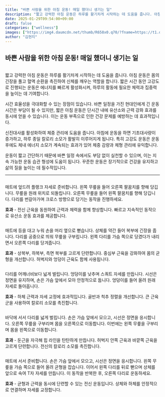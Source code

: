 ```yaml
---
title: "바쁜 사람을 위한 아침 운동! 매일 했더니 생기는 일"
description: "짧고 강력한 아침 운동은 하루를 활기차게 시작하는 데 도움을 줍니다. 아침 운동은 몸의 긴장을 풀고 혈액 순환을 촉진하여 신체를 깨우는 역할을 합니다. 짧은 시간 동안 고강도로 진행되는 운동은 에너지를 빠르게 활성화시켜, 하루의 활동에 필요한 체력과 집중력을 높이는 데"
date: 2025-01-29T09:54:00+09:00
draft: false
categories: ["wellness"]
images: ["https://img4.daumcdn.net/thumb/R658x0.q70/?fname=https://t1.daumcdn.net/news/202501/25/tenbody/20250125073020404ykiq.jpg", "https://t1.daumcdn.net/news/202501/25/tenbody/20250125073020693seyy.gif", "https://t1.daumcdn.net/news/202501/25/tenbody/20250125073020935eqwv.gif", "https://t1.daumcdn.net/news/202501/25/tenbody/20250125073021186qcae.gif", "https://t1.daumcdn.net/news/202501/25/tenbody/20250125073021447lqyv.gif"]
author: "김현지"
---
```


<h2 >바쁜 사람을 위한 아침 운동! 매일 했더니 생기는 일</h2> <figure ><img src="https://img4.daumcdn.net/thumb/R658x0.q70/?fname=https://t1.daumcdn.net/news/202501/25/tenbody/20250125073020404ykiq.jpg" alt=""/></figure> <p>짧고 강력한 아침 운동은 하루를 활기차게 시작하는 데 도움을 줍니다. 아침 운동은 몸의 긴장을 풀고 혈액 순환을 촉진하여 신체를 깨우는 역할을 합니다. 짧은 시간 동안 고강도로 진행되는 운동은 에너지를 빠르게 활성화시켜, 하루의 활동에 필요한 체력과 집중력을 높이는 데 기여합니다.</p> <p>시간 효율성을 극대화할 수 있는 장점이 있습니다. 바쁜 일정을 가진 현대인에게 긴 운동 시간은 부담이 될 수 있지만, 짧은 아침 운동은 단시간 내에 유산소와 근력 강화 효과를 동시에 얻을 수 있습니다. 이는 운동 부족으로 인한 건강 문제를 예방하는 데 효과적입니다.</p> <p>신진대사를 활성화하여 체중 관리에 도움을 줍니다. 아침에 운동을 하면 기초대사량이 증가하고, 하루 종일 칼로리 소모가 활발히 이루어지게 됩니다. 특히 고강도 운동은 운동 후에도 체내 에너지 소모가 계속되는 효과가 있어 체중 감량과 체형 관리에 유익합니다.</p> <p>운동이 짧고 간단하기 때문에 바쁜 일정 속에서도 부담 없이 실천할 수 있으며, 이는 지속 가능한 운동 습관 형성에 도움이 됩니다. 꾸준한 운동은 장기적으로 건강을 유지하고 삶의 질을 높이는 데 필수적입니다.</p> <hr /> <figure ><img src="https://t1.daumcdn.net/news/202501/25/tenbody/20250125073020693seyy.gif" alt=""/></figure> <p>매트에 엎드려 플랭크 자세로 준비합니다. 왼쪽 무릎을 들어 오른쪽 팔꿈치를 향해 당깁니다. 무릎을 원래 위치로 되돌립니다. 오른쪽 무릎을 들어 왼쪽 팔꿈치를 향해 당깁니다. 다리를 번갈아가며 크로스 방향으로 당기는 동작을 진행하세요.</p> <p><strong>효과</strong> - 전신 근육을 동원하여 근력과 체력을 함께 향상합니다. 빠르고 지속적인 동작으로 유산소 운동 효과를 제공합니다.</p> <figure ><img src="https://t1.daumcdn.net/news/202501/25/tenbody/20250125073020935eqwv.gif" alt=""/></figure> <p>매트에 등을 대고 누워 손을 머리 옆으로 뻗습니다. 상체를 약간 들어 복부에 긴장을 줍니다. 다리를 공중으로 띄워 무릎을 구부립니다. 왼쪽 다리를 가슴 쪽으로 당겼다가 내리면서 오른쪽 다리를 당겨줍니다.</p> <p><strong>효과</strong> - 상복부, 하복부, 측면 복부를 고르게 단련합니다. 중심부 근육을 강화하여 몸의 균형을 개선합니다. 허벅지와 엉덩이 근육도 함께 사용됩니다.</p> <figure ><img src="https://t1.daumcdn.net/news/202501/25/tenbody/20250125073021186qcae.gif" alt=""/></figure> <p>다리를 어깨너비보다 넓게 벌립니다. 엉덩이를 낮추며 스쿼트 자세를 만듭니다. 시선은 정면을 유지하며, 손은 가슴 앞에서 모아 안정적으로 둡니다. 엉덩이를 들어 올려 원래 자세로 돌아옵니다.</p> <p><strong>효과</strong> - 하체 근력과 자세 교정에 효과적입니다. 골반과 척추 정렬을 개선합니다. 큰 근육군을 사용하여 칼로리 소모를 촉진합니다.</p> <figure ><img src="https://t1.daumcdn.net/news/202501/25/tenbody/20250125073021447lqyv.gif" alt=""/></figure> <p>바닥에 서서 다리를 넓게 벌립니다. 손은 가슴 앞에서 모으고, 시선은 정면을 응시합니다. 오른쪽 무릎을 구부리며 몸을 오른쪽으로 이동합니다. 이번에는 왼쪽 무릎을 구부리며 몸을 왼쪽으로 이동합니다.</p> <p><strong>효과</strong> - 둔근을 자극해 힙 라인을 탄탄하게 만듭니다. 허벅지 안쪽 근육과 바깥쪽 근육을 고르게 단련합니다. 전신의 칼로리 소모를 촉진합니다.</p> <figure ><img src="https://t1.daumcdn.net/news/202501/25/tenbody/20250125073021808jifq.gif" alt=""/></figure> <p>매트에 서서 준비합니다. 손은 가슴 앞에서 모으고, 시선은 정면을 응시합니다. 왼쪽 무릎을 가슴 쪽으로 들어 올려 균형을 잡습니다. 이어서 왼쪽 다리를 뒤로 뻗으며 상체를 앞으로 숙여 T자 자세를 만듭니다. 이 동작을 반복한 후, 오른쪽 다리로 운동하세요.</p> <p><strong>효과</strong> - 균형과 근력을 동시에 단련할 수 있는 전신 운동입니다. 상체와 하체를 안정적으로 연결하며 자세를 교정합니다.</p>